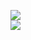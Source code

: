 [![](https://img.shields.io/badge/Made%20With-Github%20Spray-lightgrey.svg?style=for-the-badge&logo=github)](https://github.com/Annihil/github-spray#15106)  
[![](https://i.imgur.com/2DrTn0Z.gif)](https://github.com/Annihil/github-spray)